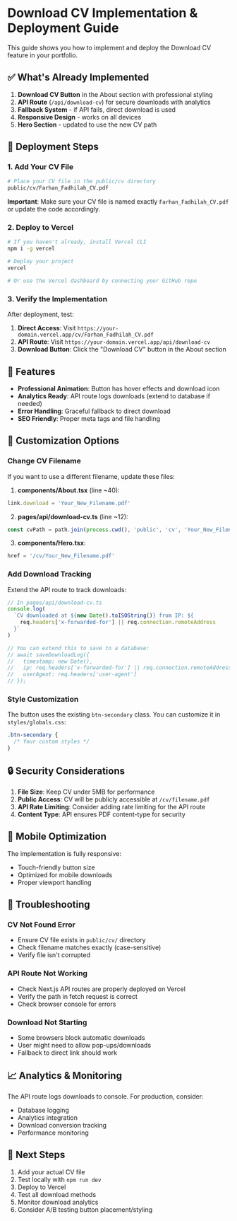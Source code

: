 # Download CV Implementation & Deployment Guide

This guide shows you how to implement and deploy the Download CV feature in your portfolio.

## ✅ What's Already Implemented

1. **Download CV Button** in the About section with professional styling
2. **API Route** (`/api/download-cv`) for secure downloads with analytics
3. **Fallback System** - if API fails, direct download is used
4. **Responsive Design** - works on all devices
5. **Hero Section** - updated to use the new CV path

## 🚀 Deployment Steps

### 1. Add Your CV File

```bash
# Place your CV file in the public/cv directory
public/cv/Farhan_Fadhilah_CV.pdf
```

**Important**: Make sure your CV file is named exactly `Farhan_Fadhilah_CV.pdf` or update the code accordingly.

### 2. Deploy to Vercel

```bash
# If you haven't already, install Vercel CLI
npm i -g vercel

# Deploy your project
vercel

# Or use the Vercel dashboard by connecting your GitHub repo
```

### 3. Verify the Implementation

After deployment, test:

1. **Direct Access**: Visit `https://your-domain.vercel.app/cv/Farhan_Fadhilah_CV.pdf`
2. **API Route**: Visit `https://your-domain.vercel.app/api/download-cv`
3. **Download Button**: Click the "Download CV" button in the About section

## 🎨 Features

- **Professional Animation**: Button has hover effects and download icon
- **Analytics Ready**: API route logs downloads (extend to database if needed)
- **Error Handling**: Graceful fallback to direct download
- **SEO Friendly**: Proper meta tags and file handling

## 🔧 Customization Options

### Change CV Filename

If you want to use a different filename, update these files:

1. **components/About.tsx** (line ~40):

```typescript
link.download = 'Your_New_Filename.pdf'
```

2. **pages/api/download-cv.ts** (line ~12):

```typescript
const cvPath = path.join(process.cwd(), 'public', 'cv', 'Your_New_Filename.pdf')
```

3. **components/Hero.tsx**:

```typescript
href = '/cv/Your_New_Filename.pdf'
```

### Add Download Tracking

Extend the API route to track downloads:

```typescript
// In pages/api/download-cv.ts
console.log(
  `CV downloaded at ${new Date().toISOString()} from IP: ${
    req.headers['x-forwarded-for'] || req.connection.remoteAddress
  }`
)

// You can extend this to save to a database:
// await saveDownloadLog({
//   timestamp: new Date(),
//   ip: req.headers['x-forwarded-for'] || req.connection.remoteAddress,
//   userAgent: req.headers['user-agent']
// });
```

### Style Customization

The button uses the existing `btn-secondary` class. You can customize it in `styles/globals.css`:

```css
.btn-secondary {
  /* Your custom styles */
}
```

## 🔒 Security Considerations

1. **File Size**: Keep CV under 5MB for performance
2. **Public Access**: CV will be publicly accessible at `/cv/filename.pdf`
3. **API Rate Limiting**: Consider adding rate limiting for the API route
4. **Content Type**: API ensures PDF content-type for security

## 📱 Mobile Optimization

The implementation is fully responsive:

- Touch-friendly button size
- Optimized for mobile downloads
- Proper viewport handling

## 🚨 Troubleshooting

### CV Not Found Error

- Ensure CV file exists in `public/cv/` directory
- Check filename matches exactly (case-sensitive)
- Verify file isn't corrupted

### API Route Not Working

- Check Next.js API routes are properly deployed on Vercel
- Verify the path in fetch request is correct
- Check browser console for errors

### Download Not Starting

- Some browsers block automatic downloads
- User might need to allow pop-ups/downloads
- Fallback to direct link should work

## 📈 Analytics & Monitoring

The API route logs downloads to console. For production, consider:

- Database logging
- Analytics integration
- Download conversion tracking
- Performance monitoring

## 🎯 Next Steps

1. Add your actual CV file
2. Test locally with `npm run dev`
3. Deploy to Vercel
4. Test all download methods
5. Monitor download analytics
6. Consider A/B testing button placement/styling
